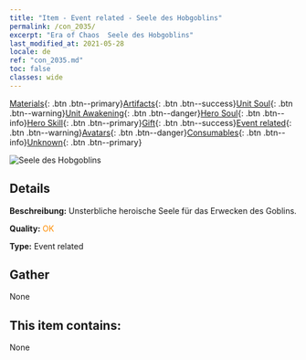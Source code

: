 ```yaml
---
title: "Item - Event related - Seele des Hobgoblins"
permalink: /con_2035/
excerpt: "Era of Chaos  Seele des Hobgoblins"
last_modified_at: 2021-05-28
locale: de
ref: "con_2035.md"
toc: false
classes: wide
---
```

 [Materials](/ItemsDE/){: .btn .btn--primary}[Artifacts](/ItemsDE/Artifacts/){: .btn .btn--success}[Unit Soul](/ItemsDE/UnitSoul/){: .btn .btn--warning}[Unit Awakening](/ItemsDE/UnitAwakening/){: .btn .btn--danger}[Hero Soul](/ItemsDE/HeroSoul/){: .btn .btn--info}[Hero Skill](/ItemsDE/HeroSkill/){: .btn .btn--primary}[Gift](/ItemsDE/Gift/){: .btn .btn--success}[Event related](/ItemsDE/Events/){: .btn .btn--warning}[Avatars](/ItemsDE/Avatars/){: .btn .btn--danger}[Consumables](/ItemsDE/Consumables/){: .btn .btn--info}[Unknown](/ItemsDE/Unknown/){: .btn .btn--primary}

 ![Seele des Hobgoblins](/images/t/juexing_401.png)

## Details
 **Beschreibung:** Unsterbliche heroische Seele für das Erwecken des Goblins.

 **Quality:** <span style="color: #FF8C00">OK</span>

 **Type:** Event related

## Gather

  None

## This item contains:

  None

